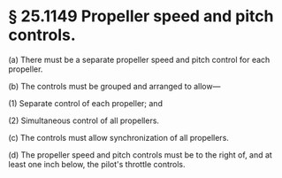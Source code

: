 # § 25.1149   Propeller speed and pitch controls.

(a) There must be a separate propeller speed and pitch control for each propeller. 


(b) The controls must be grouped and arranged to allow—


(1) Separate control of each propeller; and 


(2) Simultaneous control of all propellers. 


(c) The controls must allow synchronization of all propellers. 


(d) The propeller speed and pitch controls must be to the right of, and at least one inch below, the pilot's throttle controls. 




